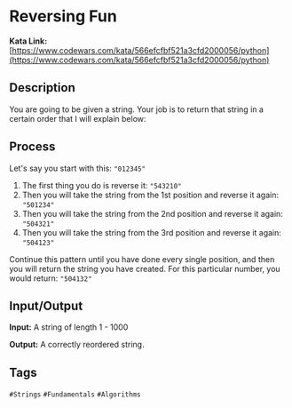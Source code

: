 # Reversing Fun

**Kata Link:** [https://www.codewars.com/kata/566efcfbf521a3cfd2000056/python](https://www.codewars.com/kata/566efcfbf521a3cfd2000056/python)

## Description

You are going to be given a string. Your job is to return that string in a certain order that I will explain below:

## Process

Let's say you start with this: `"012345"`

1. The first thing you do is reverse it: `"543210"`
2. Then you will take the string from the 1st position and reverse it again: `"501234"`
3. Then you will take the string from the 2nd position and reverse it again: `"504321"`
4. Then you will take the string from the 3rd position and reverse it again: `"504123"`

Continue this pattern until you have done every single position, and then you will return the string you have created. For this particular number, you would return: `"504132"`

## Input/Output

**Input:** A string of length 1 - 1000

**Output:** A correctly reordered string.

## Tags

`#Strings` `#Fundamentals` `#Algorithms`